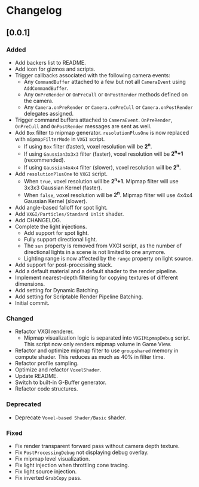 # Changelog

## [0.0.1]

### Added

- Add backers list to README.
- Add icon for gizmos and scripts.
- Trigger callbacks associated with the following camera events:
  - Any `CommandBuffer` attached to a few but not all `CameraEvent` using `AddCommandBuffer`.
  - Any `OnPreRender` or `OnPreCull` or `OnPostRender` methods defined on the camera.
  - Any `Camera.onPreRender` or `Camera.onPreCull` or `Camera.onPostRender` delegates assigned.
- Trigger command buffers attached to `CameraEvent`. `OnPreRender`, `OnPreCull` and `OnPostRender` messages are sent as well.
- Add `Box` filter to mipmap generator. `resolutionPlusOne` is now replaced with `mipmapFilterMode` in `VXGI` script.
  - If using `Box` filter (faster), voxel resolution will be **2<sup>n</sup>**.
  - If using `Gaussian3x3x3` filter (faster), voxel resolution will be **2<sup>n</sup>+1** (recommended).
  - If using `Gaussian4x4x4` filter (slower), voxel resolution will be **2<sup>n</sup>**.
- Add `resolutionPlusOne` to `VXGI` script.
  - When `true`, voxel resolution will be **2<sup>n</sup>+1**. Mipmap filter will use 3x3x3 Gaussian Kernel (faster).
  - When `false`, voxel resolution will be **2<sup>n</sup>**. Mipmap filter will use 4x4x4 Gaussian Kernel (slower).
- Add angle-based falloff for spot light.
- Add `VXGI/Particles/Standard Unlit` shader.
- Add CHANGELOG.
- Complete the light injections.
  - Add support for spot light.
  - Fully support directional light.
  - The `sun` property is removed from VXGI script, as the number of directional lights in a scene is not limited to one anymore.
  - Lighting range is now affected by the `range` property on light source.
- Add support for post-processing stack.
- Add a default material and a default shader to the render pipeline.
- Implement nearest-depth filtering for copying textures of different dimensions.
- Add setting for Dynamic Batching.
- Add setting for Scriptable Render Pipeline Batching.
- Initial commit.

### Changed

- Refactor VXGI renderer.
  - Mipmap visualization logic is separated into `VXGIMipmapDebug` script. This script now only renders mipmap volume in Game View.
- Refactor and optimize mipmap filter to use `groupshared` memory in compute shader. This reduces as much as 40% in filter time.
- Refactor profile sampling.
- Optimize and refactor `VoxelShader`.
- Update README.
- Switch to built-in G-Buffer generator.
- Refactor code structures.

### Deprecated

- Deprecate `Voxel-based Shader/Basic` shader.

### Fixed

- Fix render transparent forward pass without camera depth texture.
- Fix `PostProcessingDebug` not displaying debug overlay.
- Fix mipmap level visualization.
- Fix light injection when throttling cone tracing.
- Fix light source injection.
- Fix inverted `GrabCopy` pass.
